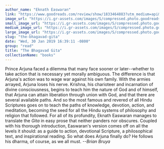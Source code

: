 ```yaml
---
author_name: "Eknath Easwaran"
link: "https://www.goodreads.com/review/show/1833464883?utm_medium=api&utm_source=rss"
image_url: "https://i.gr-assets.com/images/S/compressed.photo.goodreads.com/books/1328854511l/358540._SY75_.jpg"
small_image_url: "https://i.gr-assets.com/images/S/compressed.photo.goodreads.com/books/1328854511l/358540._SY75_.jpg"
medium_image_url: "https://i.gr-assets.com/images/S/compressed.photo.goodreads.com/books/1328854511l/358540._SX98_.jpg"
large_image_url: "https://i.gr-assets.com/images/S/compressed.photo.goodreads.com/books/1328854511l/358540.jpg"
slug: "the-bhagavad-gita"
date: "Wed, 30 Jan 2019 16:39:11 -0800"
group: "read"
title: "The Bhagavad Gita"
collectionName: "books"
---
```

Prince Arjuna faced a dilemma that many face sooner or later--whether to take action that is necessary yet morally ambiguous. The difference is that Arjuna's action was to wage war against his own family. With the armies arrayed, Arjuna loses his nerve. Krishna, his charioteer and incarnation of divine consciousness, begins to teach him the nature of God and of himself, that Arjuna can attain liberation through union with God, and that there are several available paths. And so the most famous and revered of all Hindu Scriptures goes on to teach the paths of knowledge, devotion, action, and meditation, becoming the seed for all the Hindu systems of philosophy and religion that followed. For all of its profundity, Eknath Easwaran manages to translate the *Gita* in easy prose that neither panders nor obscures. Coupled with his thorough introduction, Easwaran's version comes off on all the levels it should: as a guide to action, devotional Scripture, a philosophical text, and inspirational reading. So what does Arjuna finally do? He follows his dharma, of course, as we all must. *--Brian Bruya*